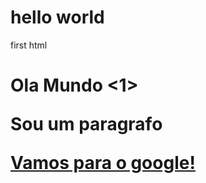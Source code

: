 # hello world
 first html
 <h1> Ola Mundo <1>
<p> Sou um paragrafo <p>
<a href="www.google.com">Vamos para o google!</a>
